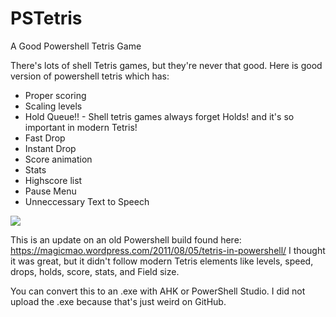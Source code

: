 # PSTetris
A Good Powershell Tetris Game

There's lots of shell Tetris games, but they're never that good. Here is good version of powershell tetris which has:
- Proper scoring
- Scaling levels
- Hold Queue!! - Shell tetris games always forget Holds! and it's so important in modern Tetris!
- Fast Drop
- Instant Drop
- Score animation
- Stats
- Highscore list
- Pause Menu
- Unneccessary Text to Speech

![](https://github.com/GPFSimon/PSTetris/blob/main/tetris.gif)

This is an update on an old Powershell build found here: https://magicmao.wordpress.com/2011/08/05/tetris-in-powershell/
I thought it was great, but it didn't follow modern Tetris elements like levels, speed, drops, holds, score, stats, and Field size. 

You can convert this to an .exe with AHK or PowerShell Studio. I did not upload the .exe because that's just weird on GitHub. 
